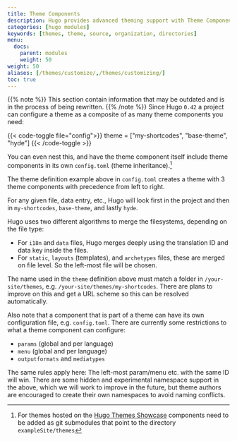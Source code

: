 ```yaml
---
title: Theme Components
description: Hugo provides advanced theming support with Theme Components.
categories: [hugo modules]
keywords: [themes, theme, source, organization, directories]
menu:
  docs:
    parent: modules
    weight: 50
weight: 50
aliases: [/themes/customize/,/themes/customizing/]
toc: true
---
```


{{% note %}}
This section contain information that may be outdated and is in the process of being rewritten.
{{% /note %}}
Since Hugo `0.42` a project can configure a theme as a composite of as many theme components you need:

{{< code-toggle file="config">}}
theme = ["my-shortcodes", "base-theme", "hyde"]
{{< /code-toggle >}}

You can even nest this, and have the theme component itself include theme components in its own `config.toml` (theme inheritance).[^1]

The theme definition example above in `config.toml` creates a theme with 3 theme components with precedence from left to right.

For any given file, data entry, etc., Hugo will look first in the project and then in `my-shortcodes`, `base-theme`, and lastly `hyde`.

Hugo uses two different algorithms to merge the filesystems, depending on the file type:

* For `i18n` and `data` files, Hugo merges deeply using the translation ID and data key inside the files.
* For `static`, `layouts` (templates), and `archetypes` files, these are merged on file level. So the left-most file will be chosen.

The name used in the `theme` definition above must match a folder in `/your-site/themes`, e.g. `/your-site/themes/my-shortcodes`. There are plans to improve on this and get a URL scheme so this can be resolved automatically.

Also note that a component that is part of a theme can have its own configuration file, e.g. `config.toml`. There are currently some restrictions to what a theme component can configure:

* `params` (global and per language)
* `menu` (global and per language)
* `outputformats` and `mediatypes`

The same rules apply here: The left-most param/menu etc. with the same ID will win. There are some hidden and experimental namespace support in the above, which we will work to improve in the future, but theme authors are encouraged to create their own namespaces to avoid naming conflicts.

[^1]: For themes hosted on the [Hugo Themes Showcase](https://themes.gohugo.io/) components need to be added as git submodules that point to the directory `exampleSite/themes`
